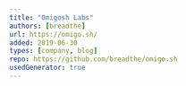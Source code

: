 ```yaml
---
title: "Omigosh Labs"
authors: [breadthe]
url: https://omigo.sh/
added: 2019-06-30
types: [company, blog]
repo: https://github.com/breadthe/omigo.sh
usedGenerator: true
---
```


